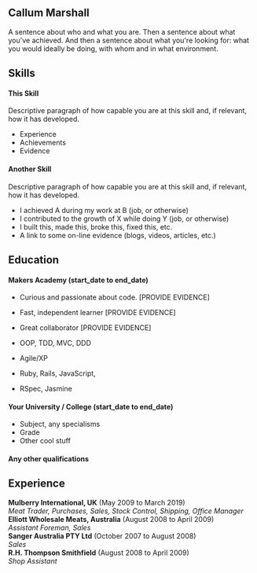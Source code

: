 ## Callum Marshall

A sentence about who and what you are. Then a sentence about what you've achieved. And then a sentence about what you're looking for: what you would ideally be doing, with whom and in what environment.

## Skills

#### This Skill

Descriptive paragraph of how capable you are at this skill and, if relevant, how it has developed.

- Experience
- Achievements
- Evidence

#### Another Skill

Descriptive paragraph of how capable you are at this skill and, if relevant, how it has developed.

- I achieved A during my work at B (job, or otherwise)
- I contributed to the growth of X while doing Y (job, or otherwise)
- I built this, made this, broke this, fixed this, etc.
- A link to some on-line evidence (blogs, videos, articles, etc.)

## Education

#### Makers Academy (start_date to end_date)

- Curious and passionate about code. [PROVIDE EVIDENCE]
- Fast, independent learner [PROVIDE EVIDENCE]
- Great collaborator [PROVIDE EVIDENCE]

- OOP, TDD, MVC, DDD
- Agile/XP
- Ruby, Rails, JavaScript,
- RSpec, Jasmine

#### Your University / College (start_date to end_date)

- Subject, any specialisms
- Grade
- Other cool stuff

#### Any other qualifications

## Experience

**Mulberry International, UK** (May 2009 to March 2019)    
*Meat Trader, Purchases, Sales, Stock Control, Shipping, Office Manager*  
**Elliott Wholesale Meats, Australia** (August 2008 to April 2009)   
*Assistant Foreman, Sales*  
**Sanger Australia PTY Ltd** (October 2007 to August 2008)   
*Sales*  
**R.H. Thompson Smithfield** (August 2008 to April 2009)   
*Shop Assistant*  
